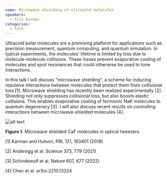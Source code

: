 ```yaml
---
name: Microwave shielding of ultracold molecules
speakers:
  - Tijs Karman
categories:
  - Talk
---
```

Ultracold polar molecules are a promising platform for applications such as precision measurement, quantum computing, and quantum simulation. In typical experiments, the molecules' lifetime is limited by loss due to molecule-molecule collisions. These losses prevent evaporative cooling of molecules and spoil resonances that could otherwise be used to tune interactions.

In this talk I will discuss "microwave shielding", a scheme for inducing repulsive interactions between molecules that protect them from collisional loss [1]. Microwave shielding has recently been realized experimentally [2]. Shielding not only suppresses collisional loss, but also boosts elastic collisions. This enables evaporative cooling of fermionic NaK molecules to quantum degeneracy [3]. I will also discuss recent results on controlling interactions between microwave-shielded molecules [4].

![alt text](../../assets/speakers_figures/tijsKarman.png)

**Figure 1.** Microwave shielded CaF molecules in optical tweezers

[1] Karman and Hutson, PRL 121, 163401 (2018) 

[2] Anderegg et al. Science 373, 779 (2021) 

[3] Schindewolf et al. Nature 607, 677 (2022) 

[4] Chen et al. arXiv:2210.13324 